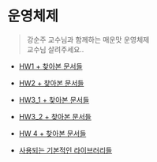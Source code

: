 # 운영체제
> 강순주 교수님과 함께하는 매운맛 운영체제  
> 교수님 살려주세요..

* [HW1 + 찾아본 문서들](https://github.com/kei01138/os/blob/master/HW1/HW1.StackQueue.md)

* [HW2 + 찾아본 문서들](https://github.com/kei01138/os/blob/master/HW2/HW2.MyshellProgram.md)

* [HW3_1 + 찾아본 문서들](https://github.com/kei01138/os/blob/master/HW3_1/HW3_1.pthread.md)

* [HW3_2 + 찾아본 문서들](https://github.com/kei01138/os/blob/master/HW3_2/HW3_2.MatrixMultiplicationPerfromTime.md)

* [HW 4 + 찾아본 문서들](https://github.com/kei01138/os/blob/master/HW4/HW4.stackHeapSegment.md)

* [사용되는 기본적인 라이브러리들](https://github.com/kei01138/os/blob/master/code.intro_for_os)